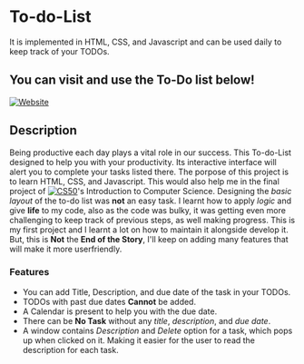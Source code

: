 # To-do-List
It is implemented in HTML, CSS, and Javascript and can be used daily to keep track of your TODOs.

## You can visit and use the To-Do list below!
[![Website](https://img.shields.io/badge/-Website-blue)](https://redocamai.github.io/To-do-List/)

## Description
Being productive each day plays a vital role in our success. This To-do-List designed to help you with
your productivity. Its interactive interface will alert you to complete your tasks listed there. The porpose of this project is to learn HTML, CSS, and Javascript. This would also help me in the final project of  [![CS50](https://img.shields.io/badge/-CS50-green)](https://learning.edx.org/course/course-v1:HarvardX+CS50+X/home)'s  Introduction to Computer Science.
Designing the *basic layout* of the to-do list was **not** an easy task. I learnt how to apply *logic* and give **life** to my code, also as the code was bulky, it was getting even more challenging to keep track of previous steps, as well making progress. This is my first project and I learnt a lot on how to maintain it alongside develop it. But, this is **Not** the **End of the Story**, I'll keep on adding many features that will make it more userfriendly.

  ### Features
  * You can add Title, Description, and due date of the task in your TODOs. 
  * TODOs with past due dates **Cannot** be added.
  * A Calendar is present to help you with the due date.
  * There can be **No Task** without any *title*, *description*, and *due date*.
  * A window contains *Description* and *Delete* option for a task, which pops up when clicked on it. Making it easier for the user to read the description for each task. 
